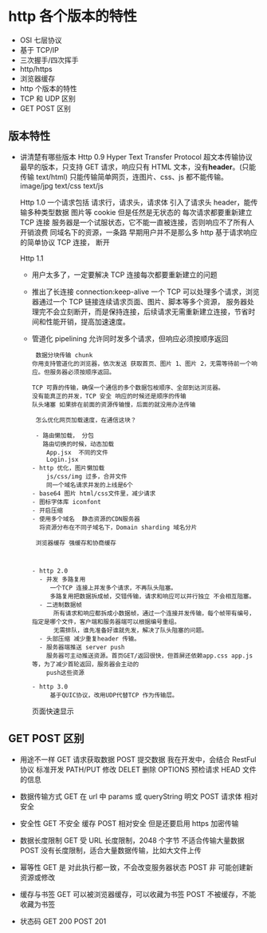 # http 各个版本的特性

- OSI 七层协议
- 基于 TCP/IP
- 三次握手/四次挥手
- http/https
- 浏览器缓存
- http 个版本的特性
- TCP 和 UDP 区别
- GET POST 区别

## 版本特性

- 讲清楚有哪些版本
  Http 0.9
  Hyper Text Transfer Protocol 超文本传输协议
  最早的版本，只支持 GET 请求，响应只有 HTML 文本，没有**header**。(只能传输 text/html)
  只能传输简单网页，连图片、css、js 都不能传输。
  image/jpg text/css text/js

  Http 1.0 一个请求包括 请求行，请求头，请求体
  引入了请求头 header，能传输多种类型数据 图片等
  cookie 但是任然是无状态的
  每次请求都要重新建立 TCP 连接 服务器是一个试服状态，它不能一直被连接，否则响应不了所有人
  开销浪费 同域名下的资源，一条路
  早期用户并不是那么多
  http 基于请求响应的简单协议 TCP 连接， 断开

  Http 1.1

  - 用户太多了，一定要解决 TCP 连接每次都要重新建立的问题
  - 推出了长连接
    connection:keep-alive
    一个 TCP 可以处理多个请求，浏览器通过一个 TCP 链接连续请求页面、图片、脚本等多个资源，
    服务器处理完不会立刻断开，而是保持连接，后续请求无需重新建立连接，节省时间和性能开销，提高加速速度。
  - 管道化 pipelining
    允许同时发多个请求，但响应必须按顺序返回

         数据分块传输 chunk
        你用支持管道化的浏览器，依次发送 获取首页、图片 1、图片 2，无需等待前一个响应。但服务器必须按顺序返回。

        TCP 可靠的传输，确保一个通信的多个数据包桉顺序、全部到达浏览器。
        没有能真正的并发，TCP 安全 响应的时候还是顺序的传输
        队头堵塞 如果排在前面的资源传输慢，后面的就没用办法传输

         怎么优化网页加载速度，在通信这块？

         - 路由懒加载， 分包
           路由切换的时候，动态加载
            App.jsx  不同的文件
            Login.jsx
        - http 优化，图片懒加载
            js/css/img 过多，合并文件
            同一个域名请求并发的上线是6个
        - base64 图片 html/css文件里，减少请求
        - 图标字体库 iconfont
        - 开启压缩
        - 使用多个域名  静态资源的CDN服务器
          将资源分布在不同子域名下，Domain sharding 域名分片

         浏览器缓存 强缓存和协商缓存



        - http 2.0
          - 并发 多路复用
             一个TCP 连接上并发多个请求，不再队头阻塞。
             多路复用把数据拆成帧，交错传输，请求和响应可以并行独立 不会相互阻塞。
          - 二进制数据帧
              所有请求和响应都拆成小数据帧，通过一个连接并发传输，每个帧带有编号，指定是哪个文件，客户端和服务器端可以根据编号重组。
              无需排队，谁先准备好谁就先发，解决了队头阻塞的问题。
          - 头部压缩 减少重复header 传输。
          - 服务器端推送 server push
            服务器可主动推送资源。首页GET/返回很快，但首屏还依赖app.css app.js等，为了减少首轮返回，服务器会主动的
            push这些资源

        - http 3.0
             基于QUIC协议，改用UDP代替TCP 作为传输层。

    页面快速显示

## GET POST 区别

- 用途不一样
  GET 请求获取数据
  POST 提交数据
  我在开发中，会结合 RestFul 协议 标准开发
  PATH/PUT 修改 DELET 删除
  OPTIONS 预检请求 HEAD 文件的信息

- 数据传输方式
  GET 在 url 中 params 或 queryString 明文
  POST 请求体 相对安全
- 安全性
  GET 不安全 缓存
  POST 相对安全 但是还要启用 https 加密传输

- 数据长度限制
  GET 受 URL 长度限制，2048 个字节 不适合传输大量数据
  POST 没有长度限制，适合大量数据传输，比如大文件上传

- 幂等性
  GET 是 对此执行都一致，不会改变服务器状态
  POST 非 可能创建新资源或修改

- 缓存与书签
  GET 可以被浏览器缓存，可以收藏为书签
  POST 不被缓存，不能收藏为书签
- 状态码
  GET 200
  POST 201
